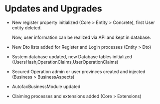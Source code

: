 <h1>Updates and Upgrades</h1>
<ul>
<li><p>New register property initialized (Core > Entity > Concrete), first User entity deleted.</p><p>Now, user information can be realized via API and kept in database.</p></li>
<li><p>New Dto lists added for Register and Login processes (Entity > Dto)</p></li>
<li><p>System database updated, new Database tables initialized (UsersHash,OperationClaims,UserOperationClaims)</p></li>
<li><p>Secured Operation admin or user provinces created and injected (Business > BusinessAspects)</p></li>
<li><p>AutofacBusinessModule updated</p></li>
<li><p>Claiming processes and extensions added (Core > Extensions)</p></li>
</ul>

